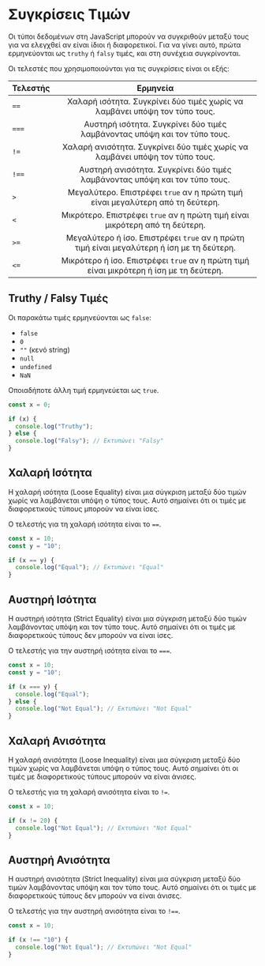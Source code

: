 # Συγκρίσεις Τιμών

Οι τύποι δεδομένων στη JavaScript μπορούν να συγκριθούν μεταξύ τους για να ελεγχθεί αν είναι ίδιοι ή διαφορετικοί. Για να γίνει αυτό, πρώτα ερμηνεύονται ως `truthy` ή `falsy` τιμές, και στη συνέχεια συγκρίνονται.

Οι τελεστές που χρησιμοποιούνται για τις συγκρίσεις είναι οι εξής:

| Τελεστής |                                         Ερμηνεία                                          |
| -------- | :---------------------------------------------------------------------------------------: |
| `==`     |        Χαλαρή ισότητα. Συγκρίνει δύο τιμές χωρίς να λαμβάνει υπόψη τον τύπο τους.         |
| `===`    |         Αυστηρή ισότητα. Συγκρίνει δύο τιμές λαμβάνοντας υπόψη και τον τύπο τους.         |
| `!=`     |       Χαλαρή ανισότητα. Συγκρίνει δύο τιμές χωρίς να λαμβάνει υπόψη τον τύπο τους.        |
| `!==`    |        Αυστηρή ανισότητα. Συγκρίνει δύο τιμές λαμβάνοντας υπόψη και τον τύπο τους.        |
| `>`      |      Μεγαλύτερο. Επιστρέφει `true` αν η πρώτη τιμή είναι μεγαλύτερη από τη δεύτερη.       |
| `<`      |       Μικρότερο. Επιστρέφει `true` αν η πρώτη τιμή είναι μικρότερη από τη δεύτερη.        |
| `>=`     | Μεγαλύτερο ή ίσο. Επιστρέφει `true` αν η πρώτη τιμή είναι μεγαλύτερη ή ίση με τη δεύτερη. |
| `<=`     |  Μικρότερο ή ίσο. Επιστρέφει `true` αν η πρώτη τιμή είναι μικρότερη ή ίση με τη δεύτερη.  |

## Truthy / Falsy Τιμές

Οι παρακάτω τιμές ερμηνεύονται ως `false`:

-   `false`
-   `0`
-   `""` (κενό string)
-   `null`
-   `undefined`
-   `NaN`

Οποιαδήποτε άλλη τιμή ερμηνεύεται ως `true`.

<!-- prettier-ignore -->
```javascript
const x = 0;

if (x) {
  console.log("Truthy");
} else {
  console.log("Falsy"); // Εκτυπώνει "Falsy"
}
```

## Χαλαρή Ισότητα

Η χαλαρή ισότητα (Loose Equality) είναι μια σύγκριση μεταξύ δύο τιμών χωρίς να λαμβάνεται υπόψη ο τύπος τους. Αυτό σημαίνει ότι οι τιμές με διαφορετικούς τύπους μπορούν να είναι ίσες.

Ο τελεστής για τη χαλαρή ισότητα είναι το `==`.

<!-- prettier-ignore -->
```javascript
const x = 10;
const y = "10";

if (x == y) {
  console.log("Equal"); // Εκτυπώνει "Equal"
}
```

## Αυστηρή Ισότητα

Η αυστηρή ισότητα (Strict Equality) είναι μια σύγκριση μεταξύ δύο τιμών λαμβάνοντας υπόψη και τον τύπο τους. Αυτό σημαίνει ότι οι τιμές με διαφορετικούς τύπους δεν μπορούν να είναι ίσες.

Ο τελεστής για την αυστηρή ισότητα είναι το `===`.

<!-- prettier-ignore -->
```javascript
const x = 10;
const y = "10";

if (x === y) {
  console.log("Equal");
} else {
  console.log("Not Equal"); // Εκτυπώνει "Not Equal"
}
```

## Χαλαρή Ανισότητα

Η χαλαρή ανισότητα (Loose Inequality) είναι μια σύγκριση μεταξύ δύο τιμών χωρίς να λαμβάνεται υπόψη ο τύπος τους. Αυτό σημαίνει ότι οι τιμές με διαφορετικούς τύπους μπορούν να είναι άνισες.

Ο τελεστής για τη χαλαρή ανισότητα είναι το `!=`.

<!-- prettier-ignore -->
```javascript
const x = 10;

if (x != 20) {
  console.log("Not Equal"); // Εκτυπώνει "Not Equal"
}
```

## Αυστηρή Ανισότητα

Η αυστηρή ανισότητα (Strict Inequality) είναι μια σύγκριση μεταξύ δύο τιμών λαμβάνοντας υπόψη και τον τύπο τους. Αυτό σημαίνει ότι οι τιμές με διαφορετικούς τύπους δεν μπορούν να είναι άνισες.

Ο τελεστής για την αυστηρή ανισότητα είναι το `!==`.

<!-- prettier-ignore -->
```javascript
const x = 10;

if (x !== "10") {
  console.log("Not Equal"); // Εκτυπώνει "Not Equal"
}
```
